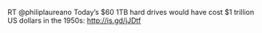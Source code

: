 <!--
id: 2529932684
link: http://kevinisom.info/post/2529932684/rt-philiplaureano-todays-60-1tb-hard-drives
slug: rt-philiplaureano-todays-60-1tb-hard-drives
date: Fri Dec 31 2010 07:42:29 GMT+1300 (NZDT)
raw: {"blog_name":"kevinisom","id":2529932684,"post_url":"http://kevinisom.info/post/2529932684/rt-philiplaureano-todays-60-1tb-hard-drives","slug":"rt-philiplaureano-todays-60-1tb-hard-drives","type":"text","date":"2010-12-30 18:42:29 GMT","timestamp":1293734549,"state":"published","format":"html","reblog_key":"mg1CfuZy","tags":[],"short_url":"http://tmblr.co/Zw68Yy2MoxMC","highlighted":[],"feed_item":"http://twitter.com/kev_nz/statuses/20285335443345408","from_feed_id":"650289","note_count":0,"title":null,"body":"<p>RT @philiplaureano Today&#8217;s $60&#160;1TB hard drives would have cost $1 trillion US dollars in the 1950s: <a href=\"http://is.gd/jJDtf\" target=\"_blank\">http://is.gd/jJDtf</a></p>"}
publish: 2010-12-031
tags: 
title: null
-->


RT @philiplaureano Today’s \$60 1TB hard drives would have cost \$1
trillion US dollars in the 1950s: <http://is.gd/jJDtf>


